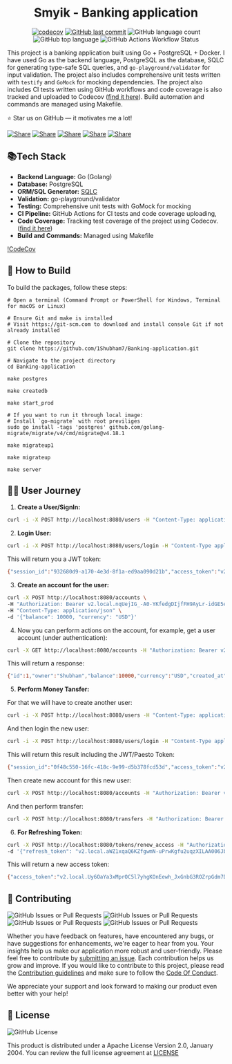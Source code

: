 <div align="center">
  <h1>Smyik - Banking application</h1>

  [![codecov](https://codecov.io/gh/1Shubham7/Banking-application/graph/badge.svg?token=X5WO4RO683)](https://codecov.io/gh/1Shubham7/Banking-application)
  [![GitHub last commit](https://img.shields.io/github/last-commit/1shubham7/banking-application)](#)
  ![GitHub language count](https://img.shields.io/github/languages/count/1shubham7/banking-application)
  ![GitHub top language](https://img.shields.io/github/languages/top/1shubham7/banking-application)
  ![GitHub Actions Workflow Status](https://img.shields.io/github/actions/workflow/status/1shubham7/banking-application/Test-and-Coverage)

</div>

This project is a banking application built using Go + PostgreSQL + Docker. I have used Go as the backend language, PostgreSQL as the database, SQLC for generating type-safe SQL queries, and `go-playground/validator` for input validation. The project also includes comprehensive unit tests written with `testify` and `GoMock` for mocking dependencies. The project also includes CI tests written using GitHub workflows and code coverage is also tracked and uploaded to Codecov ([find it here](https://app.codecov.io/gh/1shubham7/banking-application)). Build automation and commands are managed using Makefile.

⭐ Star us on GitHub — it motivates me a lot!

[![Share](https://img.shields.io/badge/share-000000?logo=x&logoColor=white)](https://x.com/intent/tweet?text=Check%20out%20this%20project%20on%20GitHub:%20https://github.com/1Shubham7/Banking-application%20%23OpenIDConnect%20%23Security%20%23Authentication)
[![Share](https://img.shields.io/badge/share-1877F2?logo=facebook&logoColor=white)](https://www.facebook.com/sharer/sharer.php?u=https://github.com/1Shubham7/Banking-application)
[![Share](https://img.shields.io/badge/share-0A66C2?logo=linkedin&logoColor=white)](https://www.linkedin.com/sharing/share-offsite/?url=https://github.com/1Shubham7/Banking-application)
[![Share](https://img.shields.io/badge/share-FF4500?logo=reddit&logoColor=white)](https://www.reddit.com/submit?title=Check%20out%20this%20project%20on%20GitHub:%20https://github.com/1Shubham7/Banking-application)
[![Share](https://img.shields.io/badge/share-0088CC?logo=telegram&logoColor=white)](https://t.me/share/url?url=https://github.com/1Shubham7/Banking-application&text=Check%20out%20this%20project%20on%20GitHub)

## 📚Tech Stack

- **Backend Language:** Go (Golang)
- **Database:** PostgreSQL
- **ORM/SQL Generator:** [SQLC](https://sqlc.dev/)
- **Validation:** go-playground/validator
- **Testing:** Comprehensive unit tests with GoMock for mocking
- **CI Pipeline:** GitHub Actions for CI tests and code coverage uploading, 
- **Code Coverage:** Tracking test coverage of the project using Codecov. ([find it here](https://app.codecov.io/gh/1shubham7/banking-application))
- **Build and Commands:** Managed using Makefile

[!CodeCov](https://codecov.io/gh/1Shubham7/Banking-application/graphs/sunburst.svg?token=X5WO4RO683)

## 📝 How to Build

To build the packages, follow these steps:

```shell
# Open a terminal (Command Prompt or PowerShell for Windows, Terminal for macOS or Linux)

# Ensure Git and make is installed
# Visit https://git-scm.com to download and install console Git if not already installed

# Clone the repository
git clone https://github.com/1Shubham7/Banking-application.git

# Navigate to the project directory
cd Banking-application

make postgres

make createdb

make start_prod

# If you want to run it through local image:
# Install `go-migrate` with root previliges
sudo go install -tags 'postgres' github.com/golang-migrate/migrate/v4/cmd/migrate@v4.18.1

make migrateup1

make migrateup

make server
```

## 🙋‍♂️ User Journey

1. **Create a User/SignIn:**

```sh
curl -i -X POST http://localhost:8080/users -H "Content-Type: application/json" -d '{"username": "Shubham", "password": "secret", "full_name": "Shubham Singh", "email": "shubhammahar1306@gmail.com"}'
```

2. **Login User:**
```sh
curl -i -X POST http://localhost:8080/users/login -H "Content-Type application/json" -d '{"username": "Shubham", "password": "secret"}'
```

This will return you a JWT token:

```sh
{"session_id":"932680d9-a170-4e3d-8f1a-ed9aa090d21b","access_token":"v2.local.nqUejIG_-A0-YKfedgDIjfFH9AyLr-idGE5e3QvduogV3hRsO0d1HTu3MoaXjHTfixDPjy7ZImbJZU_6S-LNZG3OqWtNZlQA0ta-UBg5vnnaGjzvahOT4CxwaBXOeZdxMjiZ0eRMB3yf4Kb8X0dYdjk0830h7b6b95gnmWfs85DfUUvh5JxuHaUwdT1SSiAf2r5-hh2d3qX1nFRnyeT0T0P3jOVrFd-Citqgz-ASCGMdtbJ1Dne6xjZ1SXsMlNt5zswiEkfTx5wOBshWV6oj.bnVsbA","access_token_expires_at":"2024-12-13T12:15:43.050587204+05:30","user":{"username":"Shubham","full_name":"Shubham Singh","email":"shubhammahar1306@gmail.com","password_changed_at":"0001-01-01T05:53:28+05:53","created_at":"2024-12-13T11:36:20.819497+05:30"},"refresh_token":"v2.local.aWZ1xqaQ6KZfgwmN-uPrwKgfu2uqzXILAA006JbGvIHdfmpAgWkj_vJ5bjPhUi8KDT1qGyzSYMTG1PD8tOTisGWVz__VYLKzjr7aPBkIB_Nj0yHBInYPXF27G1MK5E_DPi_GOYKiGjITW76CYN-ob7cM8p5ruCwxAB_Mz8Sr4XLlzGGSuRnuEaBVZkBd2rIQil2m5FjidkvyXtwztonC5wT93CxEeVCH7Nnx05zp_tKzUtAZV0vQU4xf_Z0S5ynPvrf0azYrHsyG_Jh2_t9s.bnVsbA","refresh_token_expires_at":"2024-12-15T11:45:43.056058261+05:30"}
```

3. **Create an account for the user:**

```sh
curl -X POST http://localhost:8080/accounts \
-H "Authorization: Bearer v2.local.nqUejIG_-A0-YKfedgDIjfFH9AyLr-idGE5e3QvduogV3hRsO0d1HTu3MoaXjHTfixDPjy7ZImbJZU_6S-LNZG3OqWtNZlQA0ta-UBg5vnnaGjzvahOT4CxwaBXOeZdxMjiZ0eRMB3yf4Kb8X0dYdjk0830h7b6b95gnmWfs85DfUUvh5JxuHaUwdT1SSiAf2r5-hh2d3qX1nFRnyeT0T0P3jOVrFd-Citqgz-ASCGMdtbJ1Dne6xjZ1SXsMlNt5zswiEkfTx5wOBshWV6oj.bnVsbA" \
-H "Content-Type: application/json" \
-d '{"balance": 10000, "currency": "USD"}'
```

4. Now you can perform actions on the account, for example, get a user account (under authentication):

```sh
curl -X GET http://localhost:8080/accounts -H "Authorization: Bearer v2.local.nqUejIG_-A0-YKfedgDIjfFH9AyLr-idGE5e3QvduogV3hRsO0d1HTu3MoaXjHTfixDPjy7ZImbJZU_6S-LNZG3OqWtNZlQA0ta-UBg5vnnaGjzvahOT4CxwaBXOeZdxMjiZ0eRMB3yf4Kb8X0dYdjk0830h7b6b95gnmWfs85DfUUvh5JxuHaUwdT1SSiAf2r5-hh2d3qX1nFRnyeT0T0P3jOVrFd-Citqgz-ASCGMdtbJ1Dne6xjZ1SXsMlNt5zswiEkfTx5wOBshWV6oj.bnVsbA"
```

This will return a response:

```sh
{"id":1,"owner":"Shubham","balance":10000,"currency":"USD","created_at":"2024-12-13T12:01:09.869101+05:30"}
```

5. **Perform Money Tansfer:** 

For that we will have to create another user:

```sh
curl -i -X POST http://localhost:8080/users -H "Content-Type: application/json" -d '{"username": "Elon", "password": "secret", "full_name": "Elon Musk", "email": "musk@Tesla.com"}'
```

And then login the new user:

```sh
curl -i -X POST http://localhost:8080/users/login -H "Content-Type application/json" -d '{"username": "Elon", "password": "secret"}'
```

This will return this result including the JWT/Paesto Token:

```sh
{"session_id":"0f48c550-16fc-418c-9e99-d5b378fcd53d","access_token":"v2.local.QpKrGrEVxIqxkcYHeYTZOwqbt4N6ru_6_HsaVXlYqFaIMrXEXE9fZvj5GOXxljEhkl0XcfXh4-k-DfZH_lDDpXYwUXPCJBxkKszjqFrtGY6AQRI0aPVUqgLuTBqEYVWacEyIJpA81ebi1pjkXWHmg7tlBA5Z55CjdmHmM-L0t848PG2fF5n71NMwkM42KZlLY_n5V3h9AQeDYKbV6Yi0HXK134AeANeUVnU2Odhrb21PTVHt9xnetjL9EPs1a8GLGNqp6hSxXfBFf9tf.bnVsbA","access_token_expires_at":"2024-12-13T13:23:37.434517608+05:30","user":{"username":"Elon","full_name":"Elon Musk","email":"musk@Tesla.com","password_changed_at":"0001-01-01T05:53:28+05:53","created_at":"2024-12-13T12:52:38.271222+05:30"},"refresh_token":"v2.local.k_4Qhot0E1A3WcdRXzmkig80QaD6ee8KROtYiBH8wCdeLdHFgdYkpSQUj7sfuKk3TkdhewOn2OFBZRyctdfKXjtmRVv9Hm_HSX_zFYj4OiSCWtJ_AqtCZ7oBmqTsO8q4GI1GXJQ1u4PoRS3pUzNp3BgFvjT1PTOGkBX_BisC32ammmcVZ7v3NJGM_DMtaSeOhbsqNklnQP9srhLhVpQ25Zx4h_1mLnAP069eOhpKP6n2JgJ3yQJjG3GIKF5Il0VTADSc0j7Jaq9thFZm.bnVsbA","refresh_token_expires_at":"2024-12-15T12:53:37.435101986+05:30"}
```

Then create new account for this new user:

```sh
curl -X POST http://localhost:8080/accounts -H "Authorization: Bearer v2.local.QpKrGrEVxIqxkcYHeYTZOwqbt4N6ru_6_HsaVXlYqFaIMrXEXE9fZvj5GOXxljEhkl0XcfXh4-k-DfZH_lDDpXYwUXPCJBxkKszjqFrtGY6AQRI0aPVUqgLuTBqEYVWacEyIJpA81ebi1pjkXWHmg7tlBA5Z55CjdmHmM-L0t848PG2fF5n71NMwkM42KZlLY_n5V3h9AQeDYKbV6Yi0HXK134AeANeUVnU2Odhrb21PTVHt9xnetjL9EPs1a8GLGNqp6hSxXfBFf9tf.bnVsbA" -H "Content-Type: appon/json" -d '{"balance": 100, "currency": "USD"}'
```

And then perform transfer:

```sh
curl -X POST http://localhost:8080/transfers -H "Authorization: Bearer v2.local.nqUejIG_-A0-YKfedgDIjfFH9AyLr-idGE5e3QvduogV3hRsO0d1HTu3MoaXjHTfixDPjy7ZImbJZU_6S-LNZG3OqWtNZlQA0ta-UBg5vnnaGjzvahOT4CxwaBXOeZdxMjiZ0eRMB3yf4Kb8X0dYdjk0830h7b6b95gnmWfs85DfUUvh5JxuHaUwdT1SSiAf2r5-hh2d3qX1nFRnyeT0T0P3jOVrFd-Citqgz-ASCGMdtbJ1Dne6xjZ1SXsMlNt5zswiEkfTx5wOBshWV6oj.bnVsbA"  -d '{"from_account_id": 1, "to_account_id":2, "amount":100 "currency": "USD"}'
```

6. **For Refreshing Token:**

```sh
curl -X POST http://localhost:8080/tokens/renew_access -H "Authorization: Bearer" \
-d '{"refresh_token": "v2.local.aWZ1xqaQ6KZfgwmN-uPrwKgfu2uqzXILAA006JbGvIHdfmpAgWkj_vJ5bjPhUi8KDT1qGyzSYMTG1PD8tOTisGWVz__VYLKzjr7aPBkIB_Nj0yHBInYPXF27G1MK5E_DPi_GOYKiGjITW76CYN-ob7cM8p5ruCwxAB_Mz8Sr4XLlzGGSuRnuEaBVZkBd2rIQil2m5FjidkvyXtwztonC5wT93CxEeVCH7Nnx05zp_tKzUtAZV0vQU4xf_Z0S5ynPvrf0azYrHsyG_Jh2_t9s.bnVsbA"}'
```

This will return a new access token:

```sh
{"access_token":"v2.local.Uy6OaYa3xMprOC5l7yhgKOnEewh_JxGnbG3ROZrpGdm7D70nI7GYXsFaYU63_gXMn1LDy-Qjt-A_wUqE1YtvsIxLGnSP0E2YGpWWZV6j5k0BEp7fbHOVnxhwA3npTsDZtt8wkd6rC83jZl3lk--40FniuuJdKAXR3a2bv6Go_C_rvW6s8MQT-me3jLQVhQTEInNDnyqhfVOljM8vQj00gT3LyX8bRhhEGKfaxsK6ouGNFtuLhywvhA6AUQvZ6d_KQnZzlgYk9bA5oVZgptVN.bnVsbA","access_token_expires_at":"2024-12-13T13:41:10.668632532+05:30"}
```

## 🤝 Contributing
  ![GitHub Issues or Pull Requests](https://img.shields.io/github/issues/1shubham7/banking-application)
  ![GitHub Issues or Pull Requests](https://img.shields.io/github/issues-closed/1shubham7/banking-application)
  ![GitHub Issues or Pull Requests](https://img.shields.io/github/issues-pr/1shubham7/banking-application) 
  ![GitHub Issues or Pull Requests](https://img.shields.io/github/issues-pr-closed/1shubham7/banking-application) 

Whether you have feedback on features, have encountered any bugs, or have suggestions for enhancements, we're eager to hear from you. Your insights help us make our application more robust and user-friendly. Please feel free to contribute by [submitting an issue](https://github.com/1Shubham7/Banking-application/issues). Each contribution helps us grow and improve. If you would like to contribute to this project, please read the [Contribution guidelines](CONTRIBUTING.md) and make sure to follow the [Code Of Conduct](CODE_OF_CONDUCT.md).

We appreciate your support and look forward to making our product even better with your help!

## 📃 License
![GitHub License](https://img.shields.io/github/license/1shubham7/banking-application)

This product is distributed under a Apache License Version 2.0, January 2004. You can review the full license agreement at [LICENSE](LICENSE)
